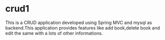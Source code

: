 # crud1
This is a CRUD application developed using Spring MVC and mysql as backend.This application provides features like add book,delete book and edit the same with a lots of other informations.
